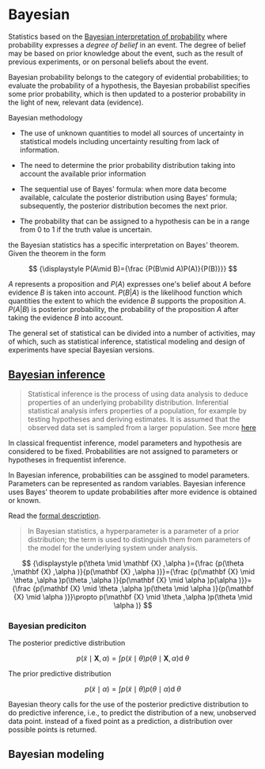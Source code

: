 # Bayesian 

Statistics based on the [Bayesian interpretation of probability](https://en.wikipedia.org/wiki/Bayesian_probability) where probability expresses a _degree of belief_ in an event. The degree of belief may be based on prior knowledge about the event, such as the result of previous experiments, or on personal beliefs about the event.

Bayesian probability belongs to the category of evidential probabilities; to evaluate the probability of a hypothesis, the Bayesian probabilist specifies some prior probability, which is then updated to a posterior probability in the light of new, relevant data (evidence).

Bayesian methodology

- The use of unknown quantities to model all sources of uncertainty in statistical models including uncertainty resulting from lack of information.

- The need to determine the prior probability distribution taking into account the available prior information

- The sequential use of Bayes' formula: when more data become available, calculate the posterior distribution using Bayes' formula; subsequently, the posterior distribution becomes the next prior.

- The probability that can be assigned to a hypothesis can be in a range from $0$ to $1$ if the truth value is uncertain.

the Bayesian statistics has a specific interpretation on Bayes' theorem. Given the theorem in the form

$$
{\displaystyle P(A\mid B)={\frac {P(B\mid A)P(A)}{P(B)}}}
$$

$A$ represents a proposition and $P(A)$ expresses one's belief about $A$ before evidence $B$ is taken into account. $P(B|A)$ is the likelihood function which quantities the extent to which the evidence $B$ supports the proposition $A$. $P(A|B)$ is posterior probability, the probability of the proposition $A$ after taking the evidence $B$ into account.

The general set of statistical can be divided into a number of activities, may of which, such as statistical inference, statistical modeling and design of experiments have special Bayesian versions.

## [Bayesian inference](https://en.wikipedia.org/wiki/Bayesian_inference)

> Statistical inference is the process of using data analysis to deduce properties of an underlying probability distribution. Inferential statistical analysis infers properties of a population, for example by testing hypotheses and deriving estimates. It is assumed that the observed data set is sampled from a larger population. See more [here](https://stats.stackexchange.com/questions/130867/inference-vs-estimation/130871)

In classical frequentist inference, model parameters and hypothesis are considered to be fixed. Probabilities are not assigned to parameters or hypotheses in frequentist inference.

In Bayesian inference, probabilities can be assgined to model parameters. Parameters can be represented as random variables. Bayesian inference uses Bayes' theorem to update probabilities after more evidence is obtained or known.

Read the [formal description](https://en.wikipedia.org/wiki/Bayesian_inference#Formal_description_of_Bayesian_inference).

> In Bayesian statistics, a hyperparameter is a parameter of a prior distribution; the term is used to distinguish them from parameters of the model for the underlying system under analysis.

$$
{\displaystyle p(\theta \mid \mathbf {X} ,\alpha )={\frac {p(\theta ,\mathbf {X} ,\alpha )}{p(\mathbf {X} ,\alpha )}}={\frac {p(\mathbf {X} \mid \theta ,\alpha )p(\theta ,\alpha )}{p(\mathbf {X} \mid \alpha )p(\alpha )}}={\frac {p(\mathbf {X} \mid \theta ,\alpha )p(\theta \mid \alpha )}{p(\mathbf {X} \mid \alpha )}}\propto p(\mathbf {X} \mid \theta ,\alpha )p(\theta \mid \alpha )}
$$

### Bayesian prediciton

The posterior predictive distribution

$$
{\displaystyle p({\tilde {x}}\mid \mathbf {X} ,\alpha )=\int p({\tilde {x}}\mid \theta )p(\theta \mid \mathbf {X} ,\alpha )\operatorname {d} \!\theta }
$$

The prior predictive distribution

$$
{\displaystyle p({\tilde {x}}\mid \alpha )=\int p({\tilde {x}}\mid \theta )p(\theta \mid \alpha )\operatorname {d} \!\theta }
$$

Bayesian theory calls for the use of the posterior predictive distribution to do predictive inference, i.e., to predict the distribution of a new, unobserved data point. instead of a fixed point as a prediction, a distribution over possible points is returned.


## Bayesian modeling

